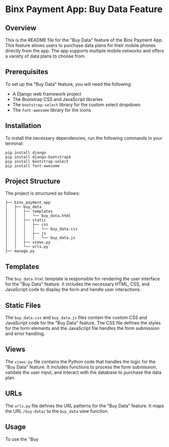  # Binx Payment App: Buy Data Feature

## Overview
This is the README file for the "Buy Data" feature of the Binx Payment App. This feature allows users to purchase data plans for their mobile phones directly from the app. The app supports multiple mobile networks and offers a variety of data plans to choose from.

## Prerequisites
To set up the "Buy Data" feature, you will need the following:

- A Django web framework project
- The Bootstrap CSS and JavaScript libraries
- The `bootstrap-select` library for the custom select dropdown
- The `font-awesome` library for the icons

## Installation
To install the necessary dependencies, run the following commands in your terminal:

```
pip install django
pip install django-bootstrap4
pip install bootstrap-select
pip install font-awesome
```

## Project Structure
The project is structured as follows:

```
├── binx_payment_app
│   ├── buy_data
│   │   ├── templates
│   │   │   └── buy_data.html
│   │   ├── static
│   │   │   ├── css
│   │   │   │   └── buy_data.css
│   │   │   ├── js
│   │   │   │   └── buy_data.js
│   │   ├── views.py
│   │   └── urls.py
├── manage.py
```

## Templates
The `buy_data.html` template is responsible for rendering the user interface for the "Buy Data" feature. It includes the necessary HTML, CSS, and JavaScript code to display the form and handle user interactions.

## Static Files
The `buy_data.css` and `buy_data.js` files contain the custom CSS and JavaScript code for the "Buy Data" feature. The CSS file defines the styles for the form elements and the JavaScript file handles the form submission and error handling.

## Views
The `views.py` file contains the Python code that handles the logic for the "Buy Data" feature. It includes functions to process the form submission, validate the user input, and interact with the database to purchase the data plan.

## URLs
The `urls.py` file defines the URL patterns for the "Buy Data" feature. It maps the URL `/buy-data/` to the `buy_data` view function.

## Usage
To use the "Buy